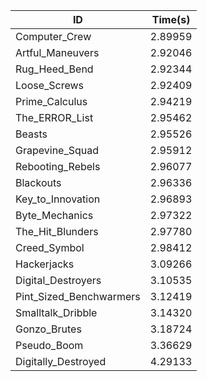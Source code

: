 |ID|Time(s)|
|-|-|
|Computer_Crew|2.89959|
|Artful_Maneuvers|2.92046|
|Rug_Heed_Bend|2.92344|
|Loose_Screws|2.92409|
|Prime_Calculus|2.94219|
|The_ERROR_List|2.95462|
|Beasts|2.95526|
|Grapevine_Squad|2.95912|
|Rebooting_Rebels|2.96077|
|Blackouts|2.96336|
|Key_to_Innovation|2.96893|
|Byte_Mechanics|2.97322|
|The_Hit_Blunders|2.97780|
|Creed_Symbol|2.98412|
|Hackerjacks|3.09266|
|Digital_Destroyers|3.10535|
|Pint_Sized_Benchwarmers|3.12419|
|Smalltalk_Dribble|3.14320|
|Gonzo_Brutes|3.18724|
|Pseudo_Boom|3.36629|
|Digitally_Destroyed|4.29133|
